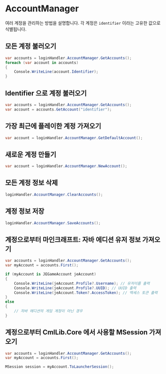 # AccountManager

여러 계정을 관리하는 방법을 설명합니다. 
각 계정은 `identifier` 이라는 고유한 값으로 식별됩니다. 

## 모든 계정 불러오기

```csharp
var accounts = loginHandler.AccountManager.GetAccounts();
foreach (var account in accounts)
{
    Console.WriteLine(account.Identifier);
}
```

## Identifier 으로 계정 불러오기

```csharp
var accounts = loginHandler.AccountManager.GetAccounts();
var account = accounts.GetAccount("identifier");
```

## 가장 최근에 플레이한 계정 가져오기

```csharp
var account = loginHandler.AccountManager.GetDefaultAccount();
```

## 새로운 계정 만들기

```csharp
var account = loginHandler.AccountManager.NewAccount();
```

## 모든 계정 정보 삭제

```csharp
loginHandler.AccountManager.ClearAccounts();
```

## 계정 정보 저장

```csharp
loginHandler.AccountManager.SaveAccounts();
```

## 계정으로부터 마인크래프트: 자바 에디션 유저 정보 가져오기  

```csharp
var accounts = loginHandler.AccountManager.GetAccounts();
var myAccount = accounts.First();

if (myAccount is JEGameAccount jeAccount)
{
    Console.WriteLine(jeAccount.Profile?.Username); // 유저이름 출력 
    Console.WriteLine(jeAccount.Profile?.UUID); // UUID 출력 
    Console.WriteLine(jeAccount.Token?.AccessToken); // 엑세스 토큰 출력 
}
else
{
    // 자바 에디션의 게임 계정이 아닌 경우 
}
```

## 계정으로부터 CmlLib.Core 에서 사용할 MSession 가져오기

```csharp
var accounts = loginHandler.AccountManager.GetAccounts();
var myAccount = accounts.First();

MSession session = myAccount.ToLauncherSession();
```
